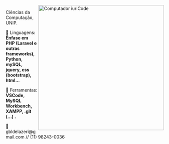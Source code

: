 <img src="https://raw.githubusercontent.com/MicaelliMedeiros/micaellimedeiros/master/image/computer-illustration.png" min-width="400px" max-width="400px" width="400px" align="right" alt="Computador iuriCode">

<p align="left"> 
  Ciências da Computação, UNIP.
</p>

<p align="left">
  🦄 Linguagens: <strong> Ênfase em PHP (Laravel e outras frameworks), Python, mySQL, jquery, css (bootstrap), html...</strong>
</p>

<p align="left">
  💼 Ferramentas: <strong> VSCode, MySQL Workbench, XAMPP, .git (...) .</strong>
</p>

<p align="left">
  💌 gbldelazeri@gmail.com // (11) 98243-0036
</p>


